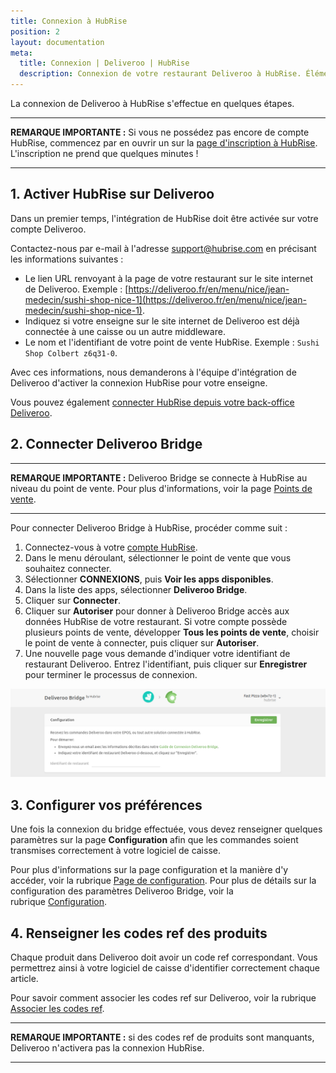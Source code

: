 ```yaml
---
title: Connexion à HubRise
position: 2
layout: documentation
meta:
  title: Connexion | Deliveroo | HubRise
  description: Connexion de votre restaurant Deliveroo à HubRise. Éléments à fournir et étapes à suivre pour recevoir vos commandes Deliveroo dans votre logiciel de caisse.
---
```


La connexion de Deliveroo à HubRise s'effectue en quelques étapes.

---

**REMARQUE IMPORTANTE :** Si vous ne possédez pas encore de compte HubRise, commencez par en ouvrir un sur la [page d'inscription à HubRise](https://manager.hubrise.com/signup?locale=fr-FR). L'inscription ne prend que quelques minutes !

---

## 1. Activer HubRise sur Deliveroo

Dans un premier temps, l'intégration de HubRise doit être activée sur votre compte Deliveroo.

Contactez-nous par e-mail à l'adresse [support@hubrise.com](mailto:support@hubrise.com) en précisant les informations suivantes :

- Le lien URL renvoyant à la page de votre restaurant sur le site internet de Deliveroo. Exemple : [https://deliveroo.fr/en/menu/nice/jean-medecin/sushi-shop-nice-1](https://deliveroo.fr/en/menu/nice/jean-medecin/sushi-shop-nice-1).
- Indiquez si votre enseigne sur le site internet de Deliveroo est déjà connectée à une caisse ou un autre middleware.
- Le nom et l'identifiant de votre point de vente HubRise. Exemple : `Sushi Shop Colbert z6q31-0`.

Avec ces informations, nous demanderons à l'équipe d'intégration de Deliveroo d'activer la connexion HubRise pour votre enseigne.

Vous pouvez également [connecter HubRise depuis votre back-office Deliveroo](/apps/deliveroo/faqs/connecter-depuis-le-back-office-deliveroo).

## 2. Connecter Deliveroo Bridge

---

**REMARQUE IMPORTANTE :** Deliveroo Bridge se connecte à HubRise au niveau du point de vente. Pour plus d'informations, voir la page [Points de vente](/docs/points-de-vente).

---

Pour connecter Deliveroo Bridge à HubRise, procéder comme suit :

1. Connectez-vous à votre [compte HubRise](https://manager.hubrise.com?locale=fr-FR).
1. Dans le menu déroulant, sélectionner le point de vente que vous souhaitez connecter.
1. Sélectionner **CONNEXIONS**, puis **Voir les apps disponibles**.
1. Dans la liste des apps, sélectionner **Deliveroo Bridge**.
1. Cliquer sur **Connecter**.
1. Cliquer sur **Autoriser** pour donner à Deliveroo Bridge accès aux données HubRise de votre restaurant. Si votre compte possède plusieurs points de vente, développer **Tous les points de vente**, choisir le point de vente à connecter, puis cliquer sur **Autoriser**.
1. Une nouvelle page vous demande d'indiquer votre identifiant de restaurant Deliveroo. Entrez l'identifiant, puis cliquer sur **Enregistrer** pour terminer le processus de connexion.

![Identifiant de restaurant Deliveroo](../images/001-fr-deliveroo-restaurant-id.png)

## 3. Configurer vos préférences

Une fois la connexion du bridge effectuée, vous devez renseigner quelques paramètres sur la page **Configuration** afin que les commandes soient transmises correctement à votre logiciel de caisse.

Pour plus d'informations sur la page configuration et la manière d'y accéder, voir la rubrique [Page de configuration](/apps/deliveroo/interface-utilisateur/#configuration). Pour plus de détails sur la configuration des paramètres Deliveroo Bridge, voir la rubrique [Configuration](/apps/deliveroo/configuration).

## 4. Renseigner les codes ref des produits

Chaque produit dans Deliveroo doit avoir un code ref correspondant. Vous permettrez ainsi à votre logiciel de caisse d'identifier correctement chaque article.

Pour savoir comment associer les codes ref sur Deliveroo, voir la rubrique [Associer les codes ref](/apps/deliveroo/associer-codes-ref).

---

**REMARQUE IMPORTANTE :** si des codes ref de produits sont manquants, Deliveroo n'activera pas la connexion HubRise.

---
